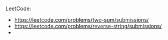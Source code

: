 LeetCode:
  * https://leetcode.com/problems/two-sum/submissions/
  * https://leetcode.com/problems/reverse-string/submissions/
  * 
